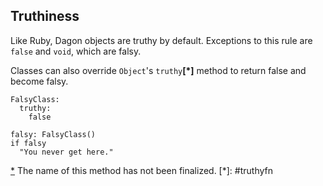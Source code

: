 Truthiness
----------

Like Ruby, Dagon objects are truthy by default. Exceptions to this rule are
`false` and `void`, which are falsy.

Classes can also override `Object`'s `truthy`<a name='truthyref'></a>**[\*]**
method to return false and become falsy.


    FalsyClass:
      truthy:
        false

    falsy: FalsyClass()
    if falsy
      "You never get here."

<a name="truthyfn" href="#truthyref">\*</a> The name of this method has not been
finalized.
[\*]: #truthyfn

